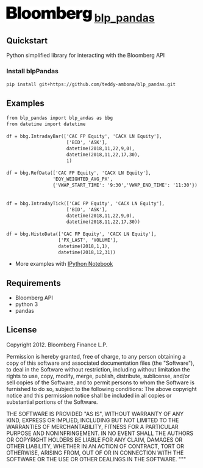 # ![alt text](https://github.com/teddy-ambona/blp-api-pandas-wrapper/blob/master/bloomberg_logo.png?raw=true) [blp_pandas](https://github.com/teddy-ambona/blp-api-pandas-wrapper/blob/master/blp_pandas%20examples.ipynb)

## Quickstart

Python simplified library for interacting with the Bloomberg API

### Install blpPandas

```
pip install git+https://github.com/teddy-ambona/blp_pandas.git
```


## Examples

```
from blp_pandas import blp_andas as bbg
from datetime import datetime

df = bbg.IntradayBar(['CAC FP Equity', 'CACX LN Equity'],
                      ['BID', 'ASK'],
                      datetime(2018,11,22,9,0),
                      datetime(2018,11,22,17,30),
                      1)

df = bbg.RefData(['CAC FP Equity', 'CACX LN Equity'],
                 'EQY_WEIGHTED_AVG_PX',
                 {'VWAP_START_TIME': '9:30','VWAP_END_TIME': '11:30'})


df = bbg.IntradayTick(['CAC FP Equity', 'CACX LN Equity'],
                      ['BID', 'ASK'],
                      datetime(2018,11,22,9,0),
                      datetime(2018,11,22,17,30))

df = bbg.HistoData(['CAC FP Equity', 'CACX LN Equity'],
                   ['PX_LAST', 'VOLUME'],
                   datetime(2018,1,1),
                   datetime(2018,12,31))
```

* More examples with [IPython Notebook](https://github.com/teddy-ambona/blp-api-pandas-wrapper/blob/master/blp_pandas%20examples.ipynb)

## Requirements

* Bloomberg API
* python 3
* pandas

## License
Copyright 2012. Bloomberg Finance L.P.

Permission is hereby granted, free of charge, to any person obtaining a copy
of this software and associated documentation files (the "Software"), to
deal in the Software without restriction, including without limitation the
rights to use, copy, modify, merge, publish, distribute, sublicense, and/or
sell copies of the Software, and to permit persons to whom the Software is
furnished to do so, subject to the following conditions:  The above
copyright notice and this permission notice shall be included in all copies
or substantial portions of the Software.

THE SOFTWARE IS PROVIDED "AS IS", WITHOUT WARRANTY OF ANY KIND, EXPRESS OR
IMPLIED, INCLUDING BUT NOT LIMITED TO THE WARRANTIES OF MERCHANTABILITY,
FITNESS FOR A PARTICULAR PURPOSE AND NONINFRINGEMENT. IN NO EVENT SHALL THE
AUTHORS OR COPYRIGHT HOLDERS BE LIABLE FOR ANY CLAIM, DAMAGES OR OTHER
LIABILITY, WHETHER IN AN ACTION OF CONTRACT, TORT OR OTHERWISE, ARISING
FROM, OUT OF OR IN CONNECTION WITH THE SOFTWARE OR THE USE OR OTHER DEALINGS
IN THE SOFTWARE.
"""
